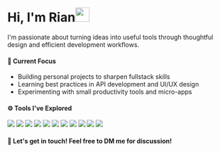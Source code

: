 <h1 class="flex">Hi, I'm Rian<img src="https://tva1.sinaimg.cn/large/e6c9d24egy1h1571l0uucg205k05egri.gif" width="32" />&nbsp;</h1>

I'm passionate about turning ideas into useful tools through thoughtful design and efficient development workflows.  

#### 🚀 Current Focus
- Building personal projects to sharpen fullstack skills  
- Learning best practices in API development and UI/UX design  
- Experimenting with small productivity tools and micro-apps  

#### ⚙️ Tools I've Explored
<p align="left">
  <img src="https://img.shields.io/badge/-React-61DAFB?style=flat&logo=react&logoColor=white" />
  <img src="https://img.shields.io/badge/-Flask-000000?style=flat&logo=flask&logoColor=white" />
  <img src="https://img.shields.io/badge/-Dart-0175C2?style=flat&logo=dart&logoColor=white" />
  <img src="https://img.shields.io/badge/-Firebase-FFCA28?style=flat&logo=firebase&logoColor=black" />
  <img src="https://img.shields.io/badge/-Vite-646CFF?style=flat&logo=vite&logoColor=white" />
  <img src="https://img.shields.io/badge/-Git-F05032?style=flat&logo=git&logoColor=white" />
  <img src="https://img.shields.io/badge/-Laravel-FF2D20?style=flat&logo=laravel&logoColor=white" />
  <img src="https://img.shields.io/badge/-MongoDB-47A248?style=flat&logo=mongodb&logoColor=white" />
  <img src="https://img.shields.io/badge/-TypeScript-3178C6?style=flat&logo=typescript&logoColor=white" />
  <img src="https://img.shields.io/badge/-Python-3776AB?style=flat&logo=python&logoColor=white" />
  <img src="https://img.shields.io/badge/-Tailwind_CSS-38B2AC?style=flat&logo=tailwind-css&logoColor=white" />
</p>


#### 💬 Let's get in touch! Feel free to DM me for discussion!
